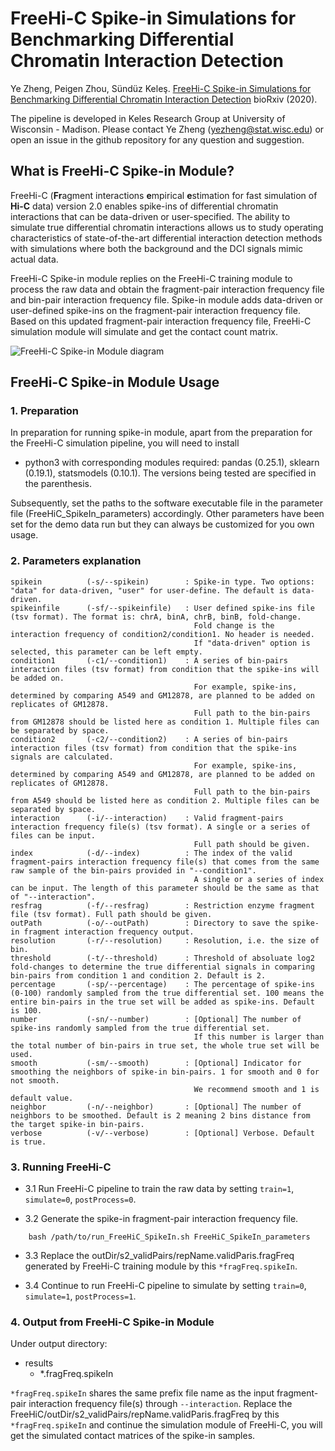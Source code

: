 # FreeHi-C Spike-in Simulations for Benchmarking Differential Chromatin Interaction Detection

Ye Zheng, Peigen Zhou, Sündüz Keleş. [FreeHi-C Spike-in Simulations for Benchmarking Differential Chromatin Interaction Detection]() bioRxiv (2020).

The pipeline is developed in Keles Research Group at University of Wisconsin - Madison. Please contact Ye Zheng (yezheng@stat.wisc.edu) or open an issue in the github repository for any question and suggestion. 

## What is FreeHi-C Spike-in Module?

FreeHi-C (**Fr**agment  interactions **e**mpirical **e**stimation for fast simulation of **Hi-C** data) version 2.0 enables spike-ins of differential chromatin interactions that can be data-driven or user-specified. The ability to simulate true differential chromatin interactions allows us to study operating characteristics of state-of-the-art differential interaction detection methods with simulations where both the background and the DCI signals mimic actual data.


FreeHi-C Spike-in module replies on the FreeHi-C training module to process the raw data and obtain the fragment-pair interaction frequency file and bin-pair interaction frequency file. Spike-in module adds data-driven or user-defined spike-ins on the fragment-pair interaction frequency file. Based on this updated fragment-pair interaction frequency file, FreeHi-C simulation module will simulate and get the contact count matrix.

![FreeHi-C Spike-in Module diagram](/figures/FreeHiC_SpikeIn.png)

## FreeHi-C Spike-in Module Usage

### 1. Preparation

In preparation for running spike-in module, apart from the preparation for the FreeHi-C simulation pipeline, you will need to install
-   python3 with corresponding modules required: pandas (0.25.1), sklearn (0.19.1), statsmodels (0.10.1). The versions being tested are specified in the parenthesis.

Subsequently, set the paths to the software executable file in the parameter file (FreeHiC_SpikeIn_parameters) accordingly. Other parameters have been set for the demo data run but they can always be customized for you own usage.


### 2. Parameters explanation

```
spikein          (-s/--spikein)        : Spike-in type. Two options: "data" for data-driven, "user" for user-define. The default is data-driven.
spikeinfile      (-sf/--spikeinfile)   : User defined spike-ins file (tsv format). The format is: chrA, binA, chrB, binB, fold-change. 
                                         Fold change is the interaction frequency of condition2/condition1. No header is needed. 
										 If "data-driven" option is selected, this parameter can be left empty.
condition1       (-c1/--condition1)    : A series of bin-pairs interaction files (tsv format) from condition that the spike-ins will be added on. 
                                         For example, spike-ins, determined by comparing A549 and GM12878, are planned to be added on replicates of GM12878. 
										 Full path to the bin-pairs from GM12878 should be listed here as condition 1. Multiple files can be separated by space.
condition2       (-c2/--condition2)    : A series of bin-pairs interaction files (tsv format) from condition that the spike-ins signals are calculated. 
                                         For example, spike-ins, determined by comparing A549 and GM12878, are planned to be added on replicates of GM12878. 
										 Full path to the bin-pairs from A549 should be listed here as condition 2. Multiple files can be separated by space.
interaction      (-i/--interaction)    : Valid fragment-pairs interaction frequency file(s) (tsv format). A single or a series of files can be input. 
                                         Full path should be given.
index            (-d/--index)          : The index of the valid fragment-pairs interaction frequency file(s) that comes from the same raw sample of the bin-pairs provided in "--condition1". 
                                         A single or a series of index can be input. The length of this parameter should be the same as that of "--interaction".
resfrag          (-f/--resfrag)        : Restriction enzyme fragment file (tsv format). Full path should be given.
outPath          (-o/--outPath)        : Directory to save the spike-in fragment interaction frequency output.
resolution       (-r/--resolution)     : Resolution, i.e. the size of bin.
threshold        (-t/--threshold)      : Threshold of absoluate log2 fold-changes to determine the true differential signals in comparing bin-pairs from condition 1 and condition 2. Default is 2.
percentage       (-sp/--percentage)    : The percentage of spike-ins (0-100) randomly sampled from the true differential set. 100 means the entire bin-pairs in the true set will be added as spike-ins. Default is 100.
number           (-sn/--number)        : [Optional] The number of spike-ins randomly sampled from the true differential set. 
                                         If this number is larger than the total number of bin-pairs in true set, the whole true set will be used.
smooth           (-sm/--smooth)        : [Optional] Indicator for smoothing the neighbors of spike-in bin-pairs. 1 for smooth and 0 for not smooth. 
                                         We recommend smooth and 1 is default value.
neighbor         (-n/--neighbor)       : [Optional] The number of neighbors to be smoothed. Default is 2 meaning 2 bins distance from the target spike-in bin-pairs.
verbose          (-v/--verbose)        : [Optional] Verbose. Default is true.
```

### 3. Running FreeHi-C<a id="sec-1-2-3" name="sec-1-2-3"></a>

- 3.1 Run FreeHi-C pipeline to train the raw data by setting ```train=1```, ```simulate=0```, ```postProcess=0```.

- 3.2 Generate the spike-in fragment-pair interaction frequency file.

```
    bash /path/to/run_FreeHiC_SpikeIn.sh FreeHiC_SpikeIn_parameters
```

- 3.3 Replace the outDir/s2_validPairs/repName.validParis.fragFreq generated by FreeHi-C training module by this ```*fragFreq.spikeIn```.

- 3.4 Continue to run FreeHi-C pipeline to simulate by setting ```train=0```, ```simulate=1```, ```postProcess=1```.

### 4. Output from FreeHi-C Spike-in Module <a id="sec-1-2-4" name="sec-1-2-4"></a>

Under output directory:
-   results
	- *.fragFreq.spikeIn
	
```*fragFreq.spikeIn``` shares the same prefix file name as the input fragment-pair interaction frequency file(s) through ```--interaction```. Replace the FreeHiC/outDir/s2_validPairs/repName.validParis.fragFreq by this ```*fragFreq.spikeIn``` and continue the simulation module of FreeHi-C, you will get the simulated contact matrices of the spike-in samples.

